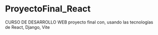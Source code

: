 # ProyectoFinal_React
CURSO DE DESARROLLO WEB proyecto final con, usando las tecnologías de React, Django, Vite
